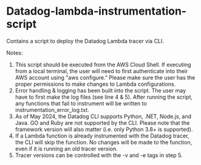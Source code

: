 # Datadog-lambda-instrumentation-script
Contains a script to deploy the Datadog Lambda tracer via CLI.

Notes:
1. This script should be executed from the AWS Cloud Shell. If executing from a local terminal, the user will need to first authenticate into their AWS account using "aws configure." Please make sure the user has the proper permissions to make changes to Lambda configurations.
2. Error handling & logging has been built into the script. The user may have to first make the log files (see line 4 & 5). After running the script, any functions that fail to instrument will be written to instrumentation_error_log.txt.
3. As of May 2024, the Datadog CLI supports Python, .NET, Node.js, and Java. GO and Ruby are not supported by the CLI. Please note that the framework version will also matter (i.e. only Python 3.8+ is supported).
4. If a Lambda function is already instrumented with the Datadog tracer, the CLI will skip the function. No changes will be made to the function, even if it is running an old tracer version.
5. Tracer versions can be controlled with the -v and -e tags in step 5.
